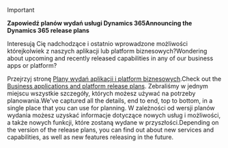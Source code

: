 > [!IMPORTANT]
> <span data-ttu-id="e6722-101">**Zapowiedź planów wydań usługi Dynamics 365**</span><span class="sxs-lookup"><span data-stu-id="e6722-101">**Announcing the Dynamics 365 release plans**</span></span>
>
> <span data-ttu-id="e6722-102">Interesują Cię nadchodzące i ostatnio wprowadzone możliwości którejkolwiek z naszych aplikacji lub platform biznesowych?</span><span class="sxs-lookup"><span data-stu-id="e6722-102">Wondering about upcoming and recently released capabilities in any of our business apps or platform?</span></span> 
> 
> <span data-ttu-id="e6722-103">Przejrzyj stronę [Plany wydań aplikacji i platform biznesowych](https://go.microsoft.com/fwlink/?linkid=2010158).</span><span class="sxs-lookup"><span data-stu-id="e6722-103">Check out the [Business applications and platform release plans](https://go.microsoft.com/fwlink/?linkid=2010158).</span></span> <span data-ttu-id="e6722-104">Zebraliśmy w jednym miejscu wszystkie szczegóły, których możesz używać na potrzeby planowania.</span><span class="sxs-lookup"><span data-stu-id="e6722-104">We've captured all the details, end to end, top to bottom, in a single place that you can use for planning.</span></span> <span data-ttu-id="e6722-105">W zależności od wersji planów wydania możesz uzyskać informacje dotyczące nowych usług i możliwości, a także nowych funkcji, które zostaną wydane w przyszłości.</span><span class="sxs-lookup"><span data-stu-id="e6722-105">Depending on the version of the release plans, you can find out about new services and capabilities, as well as new features releasing in the future.</span></span>
